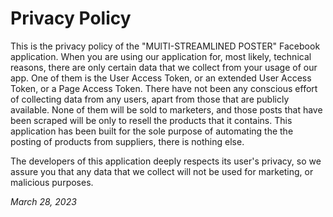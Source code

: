 # Privacy Policy

This is the privacy policy of the "MUlTI-STREAMLINED POSTER" Facebook application. When you are using our application for, most likely, technical reasons, there are
only certain data that we collect from your usage of our app. One of them is the User Access Token, or an extended User Access Token, or a Page Access Token. There 
have not been any conscious effort of collecting data from any users, apart from those that are publicly available. None of them will be sold to marketers, and those 
posts that have been scraped will be only to resell the products that it contains. This application has been built for the sole purpose of automating the the posting
of products from suppliers, there is nothing else. 

The developers of this application deeply respects its user's privacy, so we assure you that any data that we collect will not be used for marketing, or malicious purposes.

*March 28, 2023*
